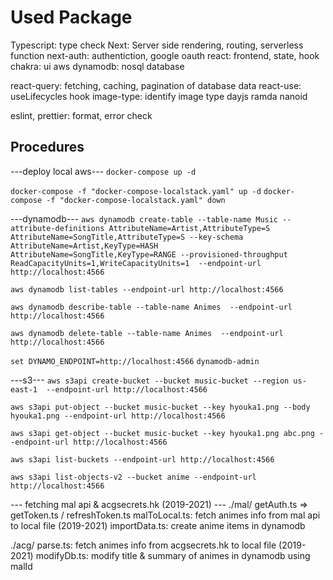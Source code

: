 # Used Package

Typescript: type check
Next: Server side rendering, routing, serverless function
next-auth: authentiction, google oauth
react: frontend, state, hook
chakra: ui
aws dynamodb: nosql database

react-query: fetching, caching, pagination of database data
react-use: useLifecycles hook
image-type: identify image type
dayjs
ramda
nanoid

eslint, prettier: format, error check

## Procedures

---deploy local aws---
`docker-compose up -d`

`docker-compose -f "docker-compose-localstack.yaml" up -d`
`docker-compose -f "docker-compose-localstack.yaml" down`

---dynamodb---
`aws dynamodb create-table --table-name Music --attribute-definitions AttributeName=Artist,AttributeType=S AttributeName=SongTitle,AttributeType=S --key-schema AttributeName=Artist,KeyType=HASH AttributeName=SongTitle,KeyType=RANGE --provisioned-throughput ReadCapacityUnits=1,WriteCapacityUnits=1  --endpoint-url http://localhost:4566`

`aws dynamodb list-tables --endpoint-url http://localhost:4566`

`aws dynamodb describe-table --table-name Animes  --endpoint-url http://localhost:4566`

`aws dynamodb delete-table --table-name Animes  --endpoint-url http://localhost:4566`

`set DYNAMO_ENDPOINT=http://localhost:4566`
`dynamodb-admin`

---s3---
`aws s3api create-bucket --bucket music-bucket --region us-east-1  --endpoint-url http://localhost:4566`

`aws s3api put-object --bucket music-bucket --key hyouka1.png --body hyouka1.png --endpoint-url http://localhost:4566`

`aws s3api get-object --bucket music-bucket --key hyouka1.png abc.png --endpoint-url http://localhost:4566`

`aws s3api list-buckets --endpoint-url http://localhost:4566`

`aws s3api list-objects-v2 --bucket anime --endpoint-url http://localhost:4566`

--- fetching mal api & acgsecrets.hk (2019-2021) ---
./mal/
getAuth.ts => getToken.ts / refreshToken.ts
malToLocal.ts: fetch animes info from mal api to local file (2019-2021)
importData.ts: create anime items in dynamodb

./acg/
parse.ts: fetch animes info from acgsecrets.hk to local file (2019-2021)
modifyDb.ts: modify title & summary of animes in dynamodb using malId
